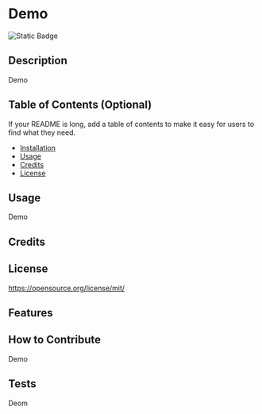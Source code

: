 
# Demo
![Static Badge](https://img.shields.io/badge/MIT-license-blue?labelColor=red)

## Description
Demo

## Table of Contents (Optional)

If your README is long, add a table of contents to make it easy for users to find what they need.

- [Installation](#installation)
- [Usage](#usage)
- [Credits](#credits)
- [License](#license)

## Usage
Demo

## Credits

## License

https://opensource.org/license/mit/

## Features

## How to Contribute
Demo

## Tests
Deom


